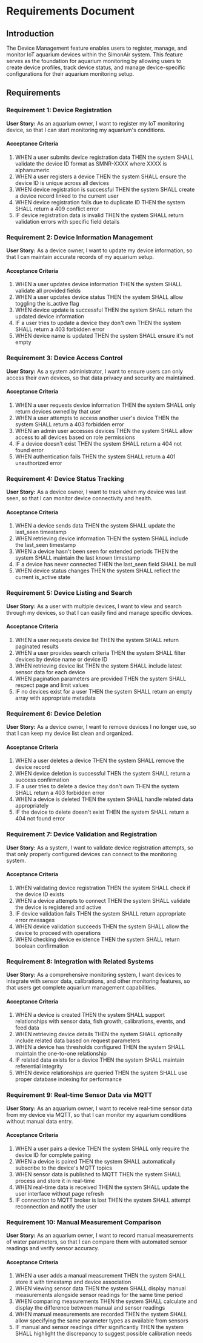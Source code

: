 # Requirements Document

## Introduction

The Device Management feature enables users to register, manage, and monitor IoT aquarium devices within the SimonAir system. This feature serves as the foundation for aquarium monitoring by allowing users to create device profiles, track device status, and manage device-specific configurations for their aquarium monitoring setup.

## Requirements

### Requirement 1: Device Registration

**User Story:** As an aquarium owner, I want to register my IoT monitoring device, so that I can start monitoring my aquarium's conditions.

#### Acceptance Criteria

1. WHEN a user submits device registration data THEN the system SHALL validate the device ID format as SMNR-XXXX where XXXX is alphanumeric
2. WHEN a user registers a device THEN the system SHALL ensure the device ID is unique across all devices
3. WHEN device registration is successful THEN the system SHALL create a device record linked to the current user
4. WHEN device registration fails due to duplicate ID THEN the system SHALL return a 409 conflict error
5. IF device registration data is invalid THEN the system SHALL return validation errors with specific field details

### Requirement 2: Device Information Management

**User Story:** As a device owner, I want to update my device information, so that I can maintain accurate records of my aquarium setup.

#### Acceptance Criteria

1. WHEN a user updates device information THEN the system SHALL validate all provided fields
2. WHEN a user updates device status THEN the system SHALL allow toggling the is_active flag
3. WHEN device update is successful THEN the system SHALL return the updated device information
4. IF a user tries to update a device they don't own THEN the system SHALL return a 403 forbidden error
5. WHEN device name is updated THEN the system SHALL ensure it's not empty

### Requirement 3: Device Access Control

**User Story:** As a system administrator, I want to ensure users can only access their own devices, so that data privacy and security are maintained.

#### Acceptance Criteria

1. WHEN a user requests device information THEN the system SHALL only return devices owned by that user
2. WHEN a user attempts to access another user's device THEN the system SHALL return a 403 forbidden error
3. WHEN an admin user accesses devices THEN the system SHALL allow access to all devices based on role permissions
4. IF a device doesn't exist THEN the system SHALL return a 404 not found error
5. WHEN authentication fails THEN the system SHALL return a 401 unauthorized error

### Requirement 4: Device Status Tracking

**User Story:** As a device owner, I want to track when my device was last seen, so that I can monitor device connectivity and health.

#### Acceptance Criteria

1. WHEN a device sends data THEN the system SHALL update the last_seen timestamp
2. WHEN retrieving device information THEN the system SHALL include the last_seen timestamp
3. WHEN a device hasn't been seen for extended periods THEN the system SHALL maintain the last known timestamp
4. IF a device has never connected THEN the last_seen field SHALL be null
5. WHEN device status changes THEN the system SHALL reflect the current is_active state

### Requirement 5: Device Listing and Search

**User Story:** As a user with multiple devices, I want to view and search through my devices, so that I can easily find and manage specific devices.

#### Acceptance Criteria

1. WHEN a user requests device list THEN the system SHALL return paginated results
2. WHEN a user provides search criteria THEN the system SHALL filter devices by device name or device ID
3. WHEN retrieving device list THEN the system SHALL include latest sensor data for each device
4. WHEN pagination parameters are provided THEN the system SHALL respect page and limit values
5. IF no devices exist for a user THEN the system SHALL return an empty array with appropriate metadata

### Requirement 6: Device Deletion

**User Story:** As a device owner, I want to remove devices I no longer use, so that I can keep my device list clean and organized.

#### Acceptance Criteria

1. WHEN a user deletes a device THEN the system SHALL remove the device record
2. WHEN device deletion is successful THEN the system SHALL return a success confirmation
3. IF a user tries to delete a device they don't own THEN the system SHALL return a 403 forbidden error
4. WHEN a device is deleted THEN the system SHALL handle related data appropriately
5. IF the device to delete doesn't exist THEN the system SHALL return a 404 not found error

### Requirement 7: Device Validation and Registration

**User Story:** As a system, I want to validate device registration attempts, so that only properly configured devices can connect to the monitoring system.

#### Acceptance Criteria

1. WHEN validating device registration THEN the system SHALL check if the device ID exists
2. WHEN a device attempts to connect THEN the system SHALL validate the device is registered and active
3. IF device validation fails THEN the system SHALL return appropriate error messages
4. WHEN device validation succeeds THEN the system SHALL allow the device to proceed with operations
5. WHEN checking device existence THEN the system SHALL return boolean confirmation

### Requirement 8: Integration with Related Systems

**User Story:** As a comprehensive monitoring system, I want devices to integrate with sensor data, calibrations, and other monitoring features, so that users get complete aquarium management capabilities.

#### Acceptance Criteria

1. WHEN a device is created THEN the system SHALL support relationships with sensor data, fish growth, calibrations, events, and feed data
2. WHEN retrieving device details THEN the system SHALL optionally include related data based on request parameters
3. WHEN a device has thresholds configured THEN the system SHALL maintain the one-to-one relationship
4. IF related data exists for a device THEN the system SHALL maintain referential integrity
5. WHEN device relationships are queried THEN the system SHALL use proper database indexing for performance

### Requirement 9: Real-time Sensor Data via MQTT

**User Story:** As an aquarium owner, I want to receive real-time sensor data from my device via MQTT, so that I can monitor my aquarium conditions without manual data entry.

#### Acceptance Criteria

1. WHEN a user pairs a device THEN the system SHALL only require the device ID for complete pairing
2. WHEN a device is paired THEN the system SHALL automatically subscribe to the device's MQTT topics
3. WHEN sensor data is published to MQTT THEN the system SHALL process and store it in real-time
4. WHEN real-time data is received THEN the system SHALL update the user interface without page refresh
5. IF connection to MQTT broker is lost THEN the system SHALL attempt reconnection and notify the user

### Requirement 10: Manual Measurement Comparison

**User Story:** As an aquarium owner, I want to record manual measurements of water parameters, so that I can compare them with automated sensor readings and verify sensor accuracy.

#### Acceptance Criteria

1. WHEN a user adds a manual measurement THEN the system SHALL store it with timestamp and device association
2. WHEN viewing sensor data THEN the system SHALL display manual measurements alongside sensor readings for the same time period
3. WHEN comparing measurements THEN the system SHALL calculate and display the difference between manual and sensor readings
4. WHEN manual measurements are recorded THEN the system SHALL allow specifying the same parameter types as available from sensors
5. IF manual and sensor readings differ significantly THEN the system SHALL highlight the discrepancy to suggest possible calibration needs
